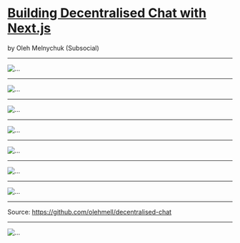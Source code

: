 # [Building Decentralised Chat with Next.js](https://fwdays.com/en/event/javascript-fwdays-2023/review/building-decentralised-chat-with-nextjs)

by Oleh Melnychuk (Subsocial)

----

![…](/3_decentralised_chat_nextjs/decentralised_chat_agenda.png)

----

![…](/3_decentralised_chat_nextjs/blockchain_basics.png)

----

![…](/3_decentralised_chat_nextjs/how_2_connect_2_blockchain.png)

----

![…](/3_decentralised_chat_nextjs/how_2_work_w_keys.png)

----

![…](/3_decentralised_chat_nextjs/intro_2_ipfs.png)

----

![…](/3_decentralised_chat_nextjs/ipfs_w_blockchain.png)

----

![…](/3_decentralised_chat_nextjs/simply_about_subsocial.png)

----

Source: <https://github.com/olehmell/decentralised-chat>

----

![…](/3_decentralised_chat_nextjs/actual_application.png)
